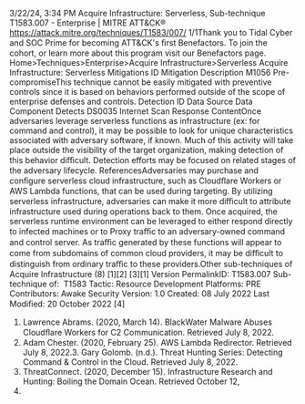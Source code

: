 3/22/24, 3:34 PM Acquire Infrastructure: Serverless, Sub-technique T1583.007 - Enterprise | MITRE ATT&CK®
https://attack.mitre.org/techniques/T1583/007/ 1/1Thank you to Tidal Cyber and SOC Prime for becoming ATT&CK's ﬁrst Benefactors. To join the cohort, or learn more about this program visit our
Benefactors page.
Home>Techniques>Enterprise>Acquire Infrastructure>Serverless
Acquire Infrastructure: Serverless
Mitigations
ID Mitigation Description
M1056 Pre-
compromiseThis technique cannot be easily mitigated with preventive controls since it is based on behaviors performed
outside of the scope of enterprise defenses and controls.
Detection
ID Data Source Data Component Detects
DS0035 Internet Scan Response
ContentOnce adversaries leverage serverless functions as infrastructure (ex: for command and
control), it may be possible to look for unique characteristics associated with adversary
software, if known. Much of this activity will take place outside the visibility of the target
organization, making detection of this behavior diﬃcult. Detection efforts may be focused
on related stages of the adversary lifecycle.
ReferencesAdversaries may purchase and conﬁgure serverless cloud infrastructure, such as Cloudﬂare Workers or AWS Lambda functions, that can be
used during targeting. By utilizing serverless infrastructure, adversaries can make it more diﬃcult to attribute infrastructure used during
operations back to them.
Once acquired, the serverless runtime environment can be leveraged to either respond directly to infected machines or to Proxy traﬃc to an
adversary-owned command and control server. As traﬃc generated by these functions will appear to come from subdomains of common
cloud providers, it may be diﬃcult to distinguish from ordinary traﬃc to these providers.Other sub-techniques of Acquire Infrastructure (8)
[1][2]
[3][1]
Version PermalinkID: T1583.007
Sub-technique of:  T1583
 
Tactic: Resource Development
 
Platforms: PRE
Contributors: Awake Security
Version: 1.0
Created: 08 July 2022
Last Modiﬁed: 20 October 2022
[4]
1. Lawrence Abrams. (2020, March 14). BlackWater Malware
Abuses Cloudﬂare Workers for C2 Communication. Retrieved
July 8, 2022.
2. Adam Chester. (2020, February 25). AWS Lambda Redirector.
Retrieved July 8, 2022.3. Gary Golomb. (n.d.). Threat Hunting Series: Detecting
Command & Control in the Cloud. Retrieved July 8, 2022.
4. ThreatConnect. (2020, December 15). Infrastructure Research
and Hunting: Boiling the Domain Ocean. Retrieved October 12,
2021.